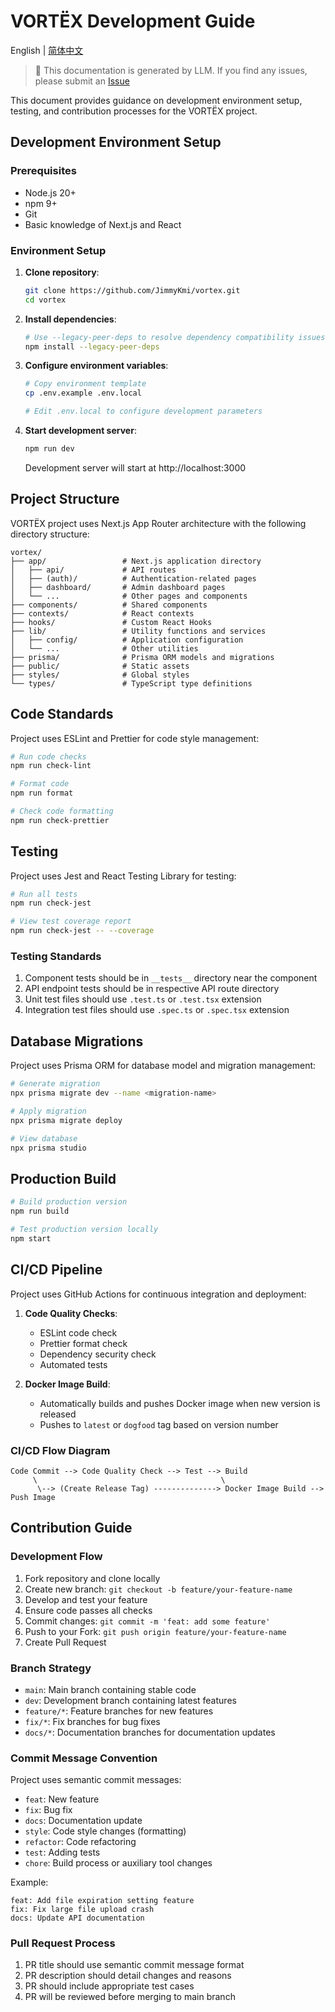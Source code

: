 # VORTËX Development Guide

English | [简体中文](DEVELOPMENT.md)

> 📝 This documentation is generated by LLM. If you find any issues, please submit an [Issue](https://github.com/JimmyKmi/vortex/issues)

This document provides guidance on development environment setup, testing, and contribution processes for the VORTËX project.

## Development Environment Setup

### Prerequisites

- Node.js 20+
- npm 9+
- Git
- Basic knowledge of Next.js and React

### Environment Setup

1. **Clone repository**:

   ```bash
   git clone https://github.com/JimmyKmi/vortex.git
   cd vortex
   ```

2. **Install dependencies**:

   ```bash
   # Use --legacy-peer-deps to resolve dependency compatibility issues
   npm install --legacy-peer-deps
   ```

3. **Configure environment variables**:

   ```bash
   # Copy environment template
   cp .env.example .env.local

   # Edit .env.local to configure development parameters
   ```

4. **Start development server**:
   ```bash
   npm run dev
   ```
   Development server will start at http://localhost:3000

## Project Structure

VORTËX project uses Next.js App Router architecture with the following directory structure:

```
vortex/
├── app/                 # Next.js application directory
│   ├── api/             # API routes
│   ├── (auth)/          # Authentication-related pages
│   ├── dashboard/       # Admin dashboard pages
│   └── ...              # Other pages and components
├── components/          # Shared components
├── contexts/            # React contexts
├── hooks/               # Custom React Hooks
├── lib/                 # Utility functions and services
│   ├── config/          # Application configuration
│   └── ...              # Other utilities
├── prisma/              # Prisma ORM models and migrations
├── public/              # Static assets
├── styles/              # Global styles
└── types/               # TypeScript type definitions
```

## Code Standards

Project uses ESLint and Prettier for code style management:

```bash
# Run code checks
npm run check-lint

# Format code
npm run format

# Check code formatting
npm run check-prettier
```

## Testing

Project uses Jest and React Testing Library for testing:

```bash
# Run all tests
npm run check-jest

# View test coverage report
npm run check-jest -- --coverage
```

### Testing Standards

1. Component tests should be in `__tests__` directory near the component
2. API endpoint tests should be in respective API route directory
3. Unit test files should use `.test.ts` or `.test.tsx` extension
4. Integration test files should use `.spec.ts` or `.spec.tsx` extension

## Database Migrations

Project uses Prisma ORM for database model and migration management:

```bash
# Generate migration
npx prisma migrate dev --name <migration-name>

# Apply migration
npx prisma migrate deploy

# View database
npx prisma studio
```

## Production Build

```bash
# Build production version
npm run build

# Test production version locally
npm start
```

## CI/CD Pipeline

Project uses GitHub Actions for continuous integration and deployment:

1. **Code Quality Checks**:

   - ESLint code check
   - Prettier format check
   - Dependency security check
   - Automated tests

2. **Docker Image Build**:
   - Automatically builds and pushes Docker image when new version is released
   - Pushes to `latest` or `dogfood` tag based on version number

### CI/CD Flow Diagram

```
Code Commit --> Code Quality Check --> Test --> Build
     \                                         \
      \--> (Create Release Tag) --------------> Docker Image Build --> Push Image
```

## Contribution Guide

### Development Flow

1. Fork repository and clone locally
2. Create new branch: `git checkout -b feature/your-feature-name`
3. Develop and test your feature
4. Ensure code passes all checks
5. Commit changes: `git commit -m 'feat: add some feature'`
6. Push to your Fork: `git push origin feature/your-feature-name`
7. Create Pull Request

### Branch Strategy

- `main`: Main branch containing stable code
- `dev`: Development branch containing latest features
- `feature/*`: Feature branches for new features
- `fix/*`: Fix branches for bug fixes
- `docs/*`: Documentation branches for documentation updates

### Commit Message Convention

Project uses semantic commit messages:

- `feat`: New feature
- `fix`: Bug fix
- `docs`: Documentation update
- `style`: Code style changes (formatting)
- `refactor`: Code refactoring
- `test`: Adding tests
- `chore`: Build process or auxiliary tool changes

Example:

```
feat: Add file expiration setting feature
fix: Fix large file upload crash
docs: Update API documentation
```

### Pull Request Process

1. PR title should use semantic commit message format
2. PR description should detail changes and reasons
3. PR should include appropriate test cases
4. PR will be reviewed before merging to main branch
